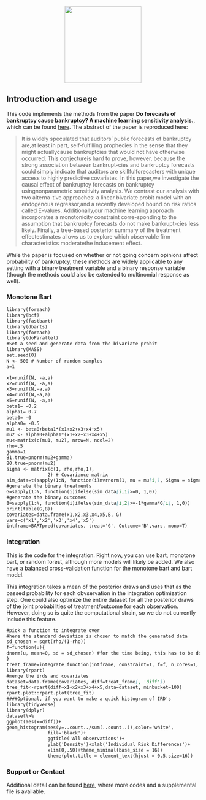 
<div style="text-align: center">
<a href="https://arxiv.org/pdf/2106.04503.pdf">
<img src="{{site.baseurl}}/going_vs_bank_reg-1.png" height="200" /></a>
</div>

<!--![going_vs_bank_reg-1.png]({{site.baseurl}}/going_vs_bank_reg-1.png )-->
## Introduction and usage

This code implements the methods from the paper **Do forecasts of bankruptcy cause bankruptcy? A machine learning sensitivity analysis.**, which can be found [here](https://arxiv.org/pdf/2106.04503.pdf).  The abstract of the paper is reproduced here:

> It is widely speculated that auditors’ public forecasts of bankruptcy are,at least in part, self-fulfilling prophecies in the sense that they might actuallycause bankruptcies that would not have otherwise occurred. This conjectureis hard to prove, however, because the strong association between bankrupt-cies and bankruptcy forecasts could simply indicate that auditors are skillfulforecasters with unique access to highly predictive covariates. In this paper,we investigate the causal effect of bankruptcy forecasts on bankruptcy usingnonparametric sensitivity analysis. We contrast our analysis with two alterna-tive approaches: a linear bivariate probit model with an endogenous regressor,and a recently developed bound on risk ratios called E-values. Additionally,our machine learning approach incorporates a monotonicity constraint corre-sponding to the assumption that bankruptcy forecasts do not make bankrupt-cies less likely. Finally, a tree-based posterior summary of the treatment effectestimates allows us to explore which observable firm characteristics moderatethe inducement effect.


While the paper is focused on whether or not going concern opinions affect probability of bankruptcy, these methods are widely applicable to any setting with a binary treatment variable and a binary response variable (though the methods could also be extended to multinomial response as well).  


### Monotone Bart
```markdown
library(foreach)
library(bcf)
library(fastbart)
library(dbarts)
library(foreach)
library(doParallel)
#Set a seed and generate data from the bivariate probit
library(MASS)
set.seed(0)
N <- 500 # Number of random samples
a=1

x1=runif(N, -a,a)
x2=runif(N, -a,a)
x3=runif(N,-a,a)
x4=runif(N,-a,a)
x5=runif(N, -a,a)
beta1= -0.2
alpha1= 0.7
beta0= -0
alpha0= -0.5
mu1 <- beta0+beta1*(x1+x2+x3+x4+x5)
mu2 <- alpha0+alpha1*(x1+x2+x3+x4+x5)
mu<-matrix(c(mu1, mu2), nrow=N, ncol=2)
rho=.5
gamma=1
B1.true=pnorm(mu2+gamma)
B0.true=pnorm(mu2)
sigma <- matrix(c(1, rho,rho,1),
               2) # Covariance matrix
sim_data=t(sapply(1:N, function(i)mvrnorm(1, mu = mu[i,], Sigma = sigma )))
#generate the binary treatments
G=sapply(1:N, function(i)ifelse(sim_data[i,1]>=0, 1,0))
#generate the binary outcomes
B=sapply(1:N, function(i)ifelse(sim_data[i,2]>=-1*gamma*G[i], 1,0))
print(table(G,B))
covariates=data.frame(x1,x2,x3,x4,x5,B, G)
vars=c('x1','x2','x3','x4','x5')
intframe=BARTpred(covariates, treat='G', Outcome='B',vars, mono=T)
```

### Integration
This is the code for the integration.  Right now, you can use bart, monotone bart, or random forest, although more models will likely be added.  We also have a balanced cross-validation function for the monotone bart and bart model.  

This integration takes a mean of the posterior draws and uses that as the passed probability for each obvservation in the integration optimization step.  One could also optimize the entire dataset for all the posterior draws of the joint probabilities of treatment/outcome for each observation.  However, doing so is quite the computational strain, so we do not currently include this feature. 

```markdown
#pick a function to integrate over
#here the standard deviation is chosen to match the generated data
sd_chosen = sqrt(rho/(1-rho))
f=function(u){
dnorm(u, mean=0, sd = sd_chosen) #for the time being, this has to be done as a number not a variable
}
treat_frame=integrate_function(intframe, constraint=T, f=f, n_cores=1, lambda=0)
library(rpart)
#merge the irds and covariates
dataset=data.frame(covariates, diff=treat_frame[, 'diff'])
tree_fit<-rpart(diff~x1+x2+x3+x4+x5,data=dataset, minbucket=100)
rpart.plot::rpart.plot(tree_fit)
####Optional, if you want to make a quick histogram of IRD's
library(tidyverse)
library(dplyr)
dataset%>%
ggplot(aes(x=diff))+
geom_histogram(aes(y=..count../sum(..count..)),color='white',
               fill='black')+
               ggtitle('All observations')+
               ylab('Density')+xlab('Individual Risk Differences')+
               xlim(0,.50)+theme_minimal(base_size = 16)+
               theme(plot.title = element_text(hjust = 0.5,size=16))


```



### Support or Contact

Additional detail can be found [here](https://github.com/demetrios1/bankruptcy_sensitivity), where more codes and a supplemental file is available.
